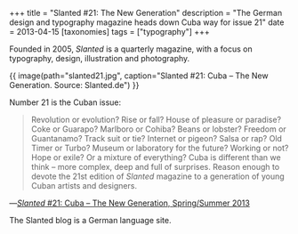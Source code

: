 +++
title = "Slanted #21: The New Generation"
description = "The German design and typography magazine heads down Cuba way for issue 21"
date = 2013-04-15
[taxonomies]
tags = ["typography"]
+++

Founded in 2005, *Slanted* is a quarterly magazine, with a focus on typography, design, illustration and photography.

{{ image(path="slanted21.jpg", caption="Slanted #21: Cuba – The New Generation. Source: Slanted.de") }}

Number 21 is the Cuban issue:

> Revolution or evolution? Rise or fall? House of pleasure or paradise? Coke or Guarapo? Marlboro or Cohiba? Beans or lobster? Freedom or Guantanamo? Track suit or tie? Internet or pigeon? Salsa or rap? Old Timer or Turbo? Museum or laboratory for the future? Working or not? Hope or exile? Or a mixture of everything? Cuba is different than we think – more complex, deep and full of surprises. Reason enough to devote the 21st edition of *Slanted* magazine to a generation of young Cuban artists and designers. 
>
 —<a href="http://www.slanted.de/eintrag/slanted-21-cuba-new-generation"><em>Slanted</em> #21: Cuba – The New Generation, Spring/Summer 2013</a>

The Slanted blog is a German language site.